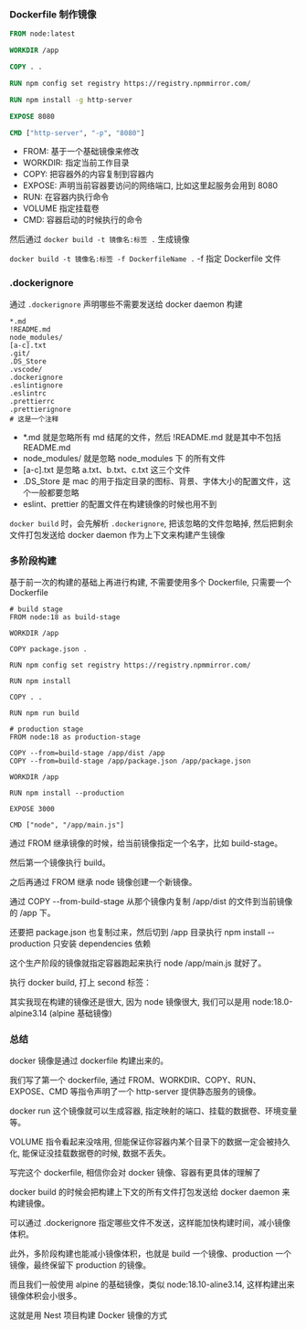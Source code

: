 ### Dockerfile 制作镜像

```dockerfile
FROM node:latest 

WORKDIR /app

COPY . .

RUN npm config set registry https://registry.npmmirror.com/

RUN npm install -g http-server

EXPOSE 8080

CMD ["http-server", "-p", "8080"]
```

- FROM: 基于一个基础镜像来修改
- WORKDIR: 指定当前工作目录
- COPY: 把容器外的内容复制到容器内
- EXPOSE: 声明当前容器要访问的网络端口, 比如这里起服务会用到 8080
- RUN: 在容器内执行命令
- VOLUME 指定挂载卷
- CMD: 容器启动的时候执行的命令

然后通过 `docker build -t 镜像名:标签 .` 生成镜像

`docker build -t 镜像名:标签 -f DockerfileName .` -f 指定 Dockerfile 文件


### .dockerignore

通过 `.dockerignore` 声明哪些不需要发送给 docker daemon 构建

```
*.md
!README.md
node_modules/
[a-c].txt
.git/
.DS_Store
.vscode/
.dockerignore
.eslintignore
.eslintrc
.prettierrc
.prettierignore
# 这是一个注释
```

- *.md 就是忽略所有 md 结尾的文件，然后 !README.md 就是其中不包括 README.md
- node_modules/ 就是忽略 node_modules 下 的所有文件
- [a-c].txt 是忽略 a.txt、b.txt、c.txt 这三个文件
- .DS_Store 是 mac 的用于指定目录的图标、背景、字体大小的配置文件，这个一般都要忽略
- eslint、prettier 的配置文件在构建镜像的时候也用不到

`docker build` 时，会先解析 `.dockerignore`, 把该忽略的文件忽略掉, 然后把剩余文件打包发送给 docker daemon 作为上下文来构建产生镜像

### 多阶段构建

基于前一次的构建的基础上再进行构建, 不需要使用多个 Dockerfile, 只需要一个 Dockerfile

```docker
# build stage
FROM node:18 as build-stage

WORKDIR /app

COPY package.json .

RUN npm config set registry https://registry.npmmirror.com/

RUN npm install

COPY . .

RUN npm run build

# production stage
FROM node:18 as production-stage

COPY --from=build-stage /app/dist /app
COPY --from=build-stage /app/package.json /app/package.json

WORKDIR /app

RUN npm install --production

EXPOSE 3000

CMD ["node", "/app/main.js"]
```

通过 FROM 继承镜像的时候，给当前镜像指定一个名字，比如 build-stage。

然后第一个镜像执行 build。

之后再通过 FROM 继承 node 镜像创建一个新镜像。

通过 COPY --from-build-stage 从那个镜像内复制 /app/dist 的文件到当前镜像的 /app 下。

还要把 package.json 也复制过来，然后切到 /app 目录执行 npm install --production 只安装 dependencies 依赖

这个生产阶段的镜像就指定容器跑起来执行 node /app/main.js 就好了。

执行 docker build, 打上 second 标签：

其实我现在构建的镜像还是很大, 因为 node 镜像很大, 我们可以是用 node:18.0-alpine3.14 (alpine 基础镜像)

### 总结

docker 镜像是通过 dockerfile 构建出来的。

我们写了第一个 dockerfile, 通过 FROM、WORKDIR、COPY、RUN、EXPOSE、CMD 等指令声明了一个 http-server 提供静态服务的镜像。

docker run 这个镜像就可以生成容器, 指定映射的端口、挂载的数据卷、环境变量等。

VOLUME 指令看起来没啥用, 但能保证你容器内某个目录下的数据一定会被持久化, 能保证没挂载数据卷的时候, 数据不丢失。

写完这个 dockerfile, 相信你会对 docker 镜像、容器有更具体的理解了

docker build 的时候会把构建上下文的所有文件打包发送给 docker daemon 来构建镜像。

可以通过 .dockerignore 指定哪些文件不发送，这样能加快构建时间，减小镜像体积。

此外，多阶段构建也能减小镜像体积，也就是 build 一个镜像、production 一个镜像，最终保留下 production 的镜像。

而且我们一般使用 alpine 的基础镜像，类似 node:18.10-aline3.14, 这样构建出来镜像体积会小很多。

这就是用 Nest 项目构建 Docker 镜像的方式